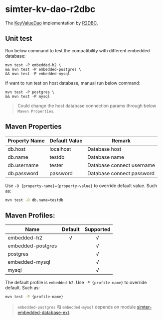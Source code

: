# simter-kv-dao-r2dbc

The [KeyValueDao] implementation by [R2DBC].

## Unit test

Run below command to test the compatibility with different embedded database:

```
mvn test -P embedded-h2 \
&& mvn test -P embedded-postgres \
&& mvn test -P embedded-mysql
```

If want to run test on host database, manual run below command:

```
mvn test -P postgres \
&& mvn test -P mysql
```

> Could change the host database connection params through below `Maven Properties`.

## Maven Properties

| Property Name | Default Value | Remark                    |
|---------------|---------------|---------------------------|
| db.host       | localhost     | Database host             |
| db.name       | testdb        | Database name             |
| db.username   | tester        | Database connect username |
| db.password   | password      | Database connect password |

Use `-D {property-name}={property-value}` to override default value. Such as:

```bash
mvn test -D db.name=testdb
```

## Maven Profiles:

| Name              | Default | Supported |
|-------------------|:-------:|:---------:|
| embedded-h2       |    √    |     √     |
| embedded-postgres |         |     √     |
| postgres          |         |     √     |
| embedded-mysql    |         |     √     |
| mysql             |         |     √     |

The default profile is `embedded-h2`.
Use `-P {profile-name}` to override default. Such as:

```bash
mvn test -P {profile-name}
```

> `embedded-postgres` 和 `embedded-mysql` depends on module [simter-embedded-database-ext].


[R2DBC]: https://r2dbc.io
[KeyValueDao]: https://github.com/simter/simter-kv/blob/master/simter-kv-core/src/main/kotlin/tech/simter/kv/core/KeyValueDao.kt
[simter-embedded-database-ext]: https://github.com/simter/simter-embedded-database-ext
